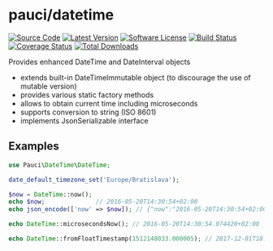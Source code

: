 # pauci/datetime

[![Source Code][badge-source]][source]
[![Latest Version][badge-release]][release]
[![Software License][badge-license]][license]
[![Build Status][badge-build]][build]
[![Coverage Status][badge-coverage]][coverage]
[![Total Downloads][badge-downloads]][downloads]

Provides enhanced DateTime and DateInterval objects
- extends built-in DateTimeImmutable object (to discourage the use of mutable version)
- provides various static factory methods
- allows to obtain current time including microseconds
- supports conversion to string (ISO 8601)
- implements JsonSerializable interface

## Examples

```php
use Pauci\DateTime\DateTime;

date_default_timezone_set('Europe/Bratislava');

$now = DateTime::now();
echo $now;              // 2016-05-20T14:30:54+02:00
echo json_encode(['now' => $now]); // {"now":"2016-05-20T14:30:54+02:00"}

echo DateTime::microsecondsNow(); // 2016-05-20T14:30:54.074420+02:00

echo DateTime::fromFloatTimestamp(1512148033.000005); // 2017-12-01T18:07:13.000005+01:00
```



[badge-source]: https://img.shields.io/badge/source-pauci/datetime-blue.svg?style=flat-square
[badge-release]: https://img.shields.io/packagist/v/pauci/datetime.svg?style=flat-square
[badge-license]: https://img.shields.io/badge/license-MIT-brightgreen.svg?style=flat-square
[badge-build]: https://img.shields.io/travis/pauci/datetime/master.svg?style=flat-square
[badge-coverage]: https://img.shields.io/coveralls/pauci/datetime/master.svg?style=flat-square
[badge-downloads]: https://img.shields.io/packagist/dt/pauci/datetime.svg?style=flat-square

[source]: https://github.com/pauci/datetime
[release]: https://packagist.org/packages/pauci/datetime
[license]: https://github.com/pauci/datetime/blob/master/LICENSE
[build]: https://travis-ci.org/pauci/datetime
[coverage]: https://coveralls.io/r/pauci/datetime?branch=master
[downloads]: https://packagist.org/packages/pauci/datetime
